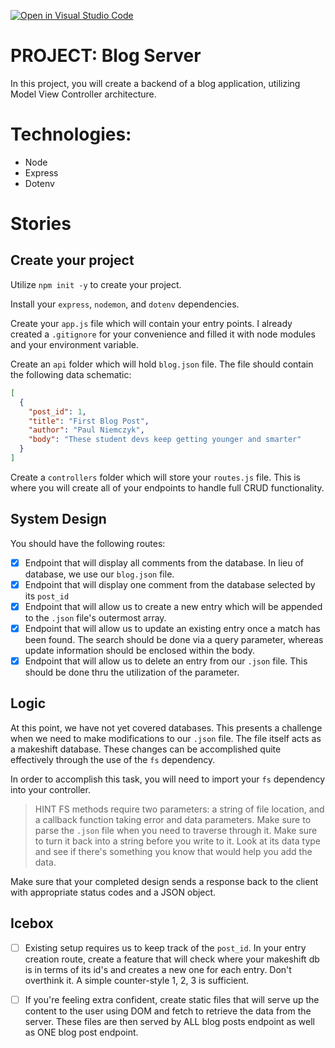 [![Open in Visual Studio Code](https://classroom.github.com/assets/open-in-vscode-c66648af7eb3fe8bc4f294546bfd86ef473780cde1dea487d3c4ff354943c9ae.svg)](https://classroom.github.com/online_ide?assignment_repo_id=10666950&assignment_repo_type=AssignmentRepo)

# PROJECT: Blog Server

In this project, you will create a backend of a blog application, utilizing Model View Controller architecture.

# Technologies:

- Node
- Express
- Dotenv

# Stories

## Create your project

Utilize `npm init -y` to create your project.

Install your `express`, `nodemon`, and `dotenv` dependencies.

Create your `app.js` file which will contain your entry points. I already created a `.gitignore` for your convenience and filled it with node modules and your environment variable.

Create an `api` folder which will hold `blog.json` file. The file should contain the following data schematic:

```json
[
  {
    "post_id": 1,
    "title": "First Blog Post",
    "author": "Paul Niemczyk",
    "body": "These student devs keep getting younger and smarter"
  }
]
```

Create a `controllers` folder which will store your `routes.js` file. This is where you will create all of your endpoints to handle full CRUD functionality.

## System Design

You should have the following routes:

- [x] Endpoint that will display all comments from the database. In lieu of database, we use our `blog.json` file.
- [x] Endpoint that will display one comment from the database selected by its `post_id`
- [x] Endpoint that will allow us to create a new entry which will be appended to the `.json` file's outermost array.
- [x] Endpoint that will allow us to update an existing entry once a match has been found. The search should be done via a query parameter, whereas update information should be enclosed within the body.
- [x] Endpoint that will allow us to delete an entry from our `.json` file. This should be done thru the utilization of the parameter.

## Logic

At this point, we have not yet covered databases. This presents a challenge when we need to make modifications to our `.json` file. The file itself acts as a makeshift database. These changes can be accomplished quite effectively through the use of the `fs` dependency.

In order to accomplish this task, you will need to import your `fs` dependency into your controller.

> HINT
> FS methods require two parameters: a string of file location, and a callback function taking error and data parameters.
> Make sure to parse the `.json` file when you need to traverse through it.
> Make sure to turn it back into a string before you write to it.
> Look at its data type and see if there's something you know that would help you add the data.

Make sure that your completed design sends a response back to the client with appropriate status codes and a JSON object.

## Icebox

- [ ] Existing setup requires us to keep track of the `post_id`. In your entry creation route, create a feature that will check where your makeshift db is in terms of its id's and creates a new one for each entry. Don't overthink it. A simple counter-style 1, 2, 3 is sufficient.

- [ ] If you're feeling extra confident, create static files that will serve up the content to the user using DOM and fetch to retrieve the data from the server. These files are then served by ALL blog posts endpoint as well as ONE blog post endpoint.
